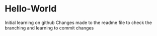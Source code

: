 # Hello-World
Initial learning on github
Changes made to the readme file to check the branching and learning to commit changes
